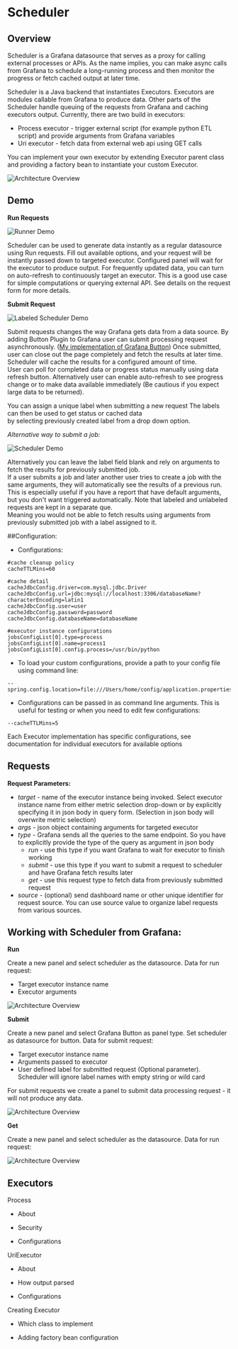 # Scheduler

## Overview 

Scheduler is a Grafana datasource that serves as a proxy for calling external processes or APIs.
  As the name implies, you can make async calls from Grafana to schedule a
  long-running process and then monitor the progress or
  fetch cached output at later time.

Scheduler is a Java backend that instantiates Executors.  Executors are modules callable from Grafana to
  produce data.  Other parts of the Scheduler handle queuing of the requests from Grafana and caching executors output.
  Currently, there are two build in executors:
  * Process executor - trigger external script (for example python ETL script) and provide arguments from Grafana variables
  * Uri executor - fetch data from external web api using GET calls
  
You can implement your own executor by extending Executor parent class and providing a factory bean to instantiate
  your custom Executor.

![Architecture Overview](docs/img/scheduler_overview.PNG)

## Demo

**Run Requests**

![Runner Demo](docs/img/runner_animation.gif)

Scheduler can be used to generate data instantly as a regular datasource using Run requests. 
Fill out available options, and your request will be instantly passed down to targeted executor. Configured panel will 
wait for the executor to produce output. For frequently updated data, you can 
turn on auto-refresh to continuously target an executor. This is a good use case for simple computations or 
querying external API. 
See details on the request form for more details.

**Submit Request**

![Labeled Scheduler Demo](docs/img/labeled_animation.gif)

Submit requests changes the way Grafana gets data from a data source. By adding Button Plugin to Grafana user can 
submit processing request asynchronously.
([My implementation of Grafana Button](https://github.com/ampx/grafana-json-button)) 
Once submitted, user can close out the page completely and fetch the results at later time.
Scheduler will cache the results for a configured amount of time.  
User can poll for completed data or progress status manually using data refresh button.
Alternatively user can enable auto-refresh to see progress change or to make data available immediately 
(Be cautious if you expect large data to be returned).

You can assign a unique label when submitting a new request  The labels can then be used to get status or cached data  
by selecting previously created label from a drop down option.  

*Alternative way to submit a job:*

![Scheduler Demo](docs/img/scheduler_animation.gif)

Alternatively you can leave the label field blank and rely on arguments to fetch the results for previously submitted job.  
If a user submits a job and later another user tries to create a job with the same arguments, they will 
automatically see the results of a previous run.  
This is especially useful if you have a report that have default arguments, but you don't want triggered automatically.
Note that labeled and unlabeled requests are kept in a separate que.  
Meaning you would not be able to fetch results using arguments from previously submitted job with a label assigned to it.


##Configuration:

*  Configurations:

```properties
#cache cleanup policy
cacheTTLMins=60

#cache detail
cacheJdbcConfig.driver=com.mysql.jdbc.Driver
cacheJdbcConfig.url=jdbc:mysql://localhost:3306/databaseName?characterEncoding=latin1
cacheJdbcConfig.user=user
cacheJdbcConfig.password=password
cacheJdbcConfig.databaseName=databaseName

#executor instance configurations
jobsConfigList[0].type=process
jobsConfigList[0].name=process1
jobsConfigList[0].config.process=/usr/bin/python
```

* To load your custom configurations, provide a path to your config file using command line:

```
--spring.config.location=file:///Users/home/config/application.properties
```

* Configurations can be passed in as command line arguments.  This is useful for testing or when you need to edit 
  few configurations:

```
--cacheTTLMins=5
```

Each Executor implementation has specific configurations, see documentation for individual executors for available options

## Requests

**Request Parameters:**

* *target* - name of the executor instance being invoked. Select executor instance name from  either metric selection 
  drop-down or by explicitly specifying it in json body in query form. (Selection in json body will overwrite metric 
  selection)
* *args* - json object containing arguments for targeted executor
* *type* - Grafana sends all the queries to the same endpoint. So you have to explicitly provide the type of the 
  query as argument in json body
  * *run* - use this type if you want Grafana to wait for executor to finish working
  * *submit* - use this type if you want to submit a request to scheduler and have Grafana fetch results later
  * *get* - use this request type to fetch data from previously submitted request
* *source* - (optional) send dashboard name or other unique identifier for request source.  You can use source value to 
organize label requests from various sources.

## Working with Scheduler from Grafana:

**Run**

Create a new panel and select scheduler as the datasource.  Data for run request:

* Target executor instance name
* Executor arguments

![Architecture Overview](docs/img/run_configuration_example.PNG)

**Submit**

Create a new panel and select Grafana Button as panel type.  Set scheduler as datasource for button.  Data for submit
request:

* Target executor instance name
* Arguments passed to executor
* User defined label for submitted request (Optional parameter).  Scheduler will ignore label names with empty string or 
wild card

For submit requests we create a panel to submit data processing request - it will not produce any data.

![Architecture Overview](docs/img/submit_configuration_example.PNG)

**Get**

Create a new panel and select scheduler as the datasource.  Data for run request:

![Architecture Overview](docs/img/get_configuration_example.PNG)


## Executors

Process

* About

* Security

* Configurations

UriExecutor

* About

* How output parsed

* Configurations

Creating Executor

* Which class to implement

* Adding factory bean configuration


